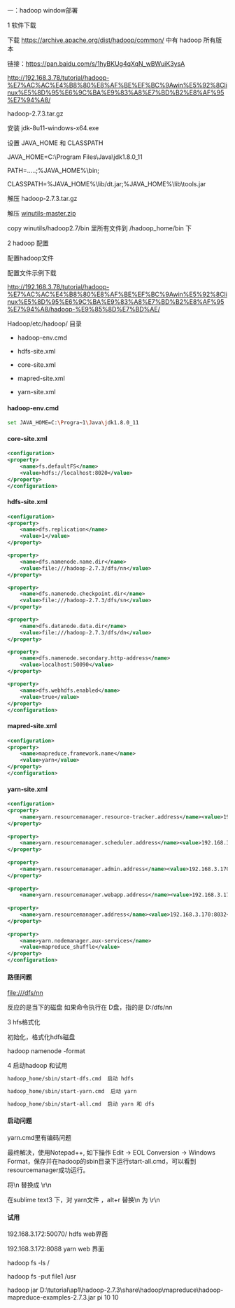 一：hadoop  window部署

 

1 软件下载

下载 <https://archive.apache.org/dist/hadoop/common/> 中有  hadoop 所有版本

 

链接：<https://pan.baidu.com/s/1hyBKUg4qXqN_wBWuiK3ysA>

 

http://192.168.3.78/tutorial/hadoop-%E7%AC%AC%E4%B8%80%E8%AF%BE%EF%BC%9Awin%E5%92%8Clinux%E5%8D%95%E6%9C%BA%E9%83%A8%E7%BD%B2%E8%AF%95%E7%94%A8/

hadoop-2.7.3.tar.gz 

 

安装 jdk-8u11-windows-x64.exe 

 

设置 JAVA_HOME  和 CLASSPATH 

 

JAVA_HOME=C:\Program Files\Java\jdk1.8.0_11

 

PATH=.....;%JAVA_HOME%\bin;

 

CLASSPATH=%JAVA_HOME%\lib/dt.jar;%JAVA_HOME%\lib\tools.jar

 

解压  hadoop-2.7.3.tar.gz 

 

解压  [winutils-master.zip](http://192.168.3.78/tutorial/hadoop-%e7%ac%ac%e4%b8%80%e8%af%be%ef%bc%9awin%e5%92%8clinux%e5%8d%95%e6%9c%ba%e9%83%a8%e7%bd%b2%e8%af%95%e7%94%a8/winutils-master.zip)

 

copy  winutils/hadoop2.7/bin 里所有文件到  /hadoop_home/bin  下 

 

2 hadoop 配置 

配置hadoop文件

 

配置文件示例下载

http://192.168.3.78/tutorial/hadoop-%E7%AC%AC%E4%B8%80%E8%AF%BE%EF%BC%9Awin%E5%92%8Clinux%E5%8D%95%E6%9C%BA%E9%83%A8%E7%BD%B2%E8%AF%95%E7%94%A8/hadoop-%E9%85%8D%E7%BD%AE/

 

 Hadoop/etc/hadoop/ 目录

- hadoop-env.cmd

- hdfs-site.xml 

- core-site.xml

- mapred-site.xml 

- yarn-site.xml

 

#### hadoop-env.cmd 

```bash
set JAVA_HOME=C:\Progra~1\Java\jdk1.8.0_11
```



#### core-site.xml 

```xml
<configuration>
<property>
    <name>fs.defaultFS</name>
    <value>hdfs://localhost:8020</value>
</property>
</configuration>

```

 

#### hdfs-site.xml 

```xml
<configuration>
<property>
    <name>dfs.replication</name>
    <value>1</value>
</property>

<property>
    <name>dfs.namenode.name.dir</name>
    <value>file:///hadoop-2.7.3/dfs/nn</value>
</property>

<property>
    <name>dfs.namenode.checkpoint.dir</name>
    <value>file:///hadoop-2.7.3/dfs/sn</value>
</property>

<property>
    <name>dfs.datanode.data.dir</name>
    <value>file:///hadoop-2.7.3/dfs/dn</value>
</property>

<property>
    <name>dfs.namenode.secondary.http-address</name>
    <value>localhost:50090</value>
</property>

<property>
    <name>dfs.webhdfs.enabled</name>
    <value>true</value>
</property>
</configuration>
```

 

#### mapred-site.xml 

```xml
<configuration>
<property>
    <name>mapreduce.framework.name</name>
    <value>yarn</value>
</property>
</configuration>
```



#### yarn-site.xml

```xml
<configuration>
<property>
    <name>yarn.resourcemanager.resource-tracker.address</name><value>192.168.3.170:8031</value>
</property>
    
<property>
    <name>yarn.resourcemanager.scheduler.address</name><value>192.168.3.170:8030</value>
</property>
    
<property>
    <name>yarn.resourcemanager.admin.address</name><value>192.168.3.170:8033</value>
</property>
    
<property>
    <name>yarn.resourcemanager.webapp.address</name><value>192.168.3.170:8088</value></property>
    
<property>
    <name>yarn.resourcemanager.address</name><value>192.168.3.170:8032</value>
</property>
    
<property>
    <name>yarn.nodemanager.aux-services</name>
    <value>mapreduce_shuffle</value>
</property>
</configuration>
```

 

#### 路径问题 

[file:///dfs/nn](file:///\\dfs\nn)  

反应的是当下的磁盘 如果命令执行在 D盘，指的是 D:/dfs/nn

 

 

3 hfs格式化 

 

初始化，格式化hdfs磁盘

hadoop namenode -format 

 

 

4 启动hadoop 和试用 

 

~~~vb
hadoop_home/sbin/start-dfs.cmd  启动 hdfs 

hadoop_home/sbin/start-yarn.cmd  启动 yarn 

hadoop_home/sbin/start-all.cmd  启动 yarn 和 dfs

~~~

  

#### 启动问题

yarn.cmd里有编码问题 

 

最终解决，使用Notepad++, 如下操作 Edit -> EOL Conversion -> Windows Format，保存并在hadoop的sbin目录下运行start-all.cmd，可以看到resourcemanager成功运行。

将\n 替换成 \r\n

在sublime text3 下，对 yarn文件  ，alt+r 替换\n  为 \r\n

 

 

#### 试用   

192.168.3.172:50070/  hdfs web界面 

192.168.3.172:8088  yarn web  界面 

hadoop  fs -ls /

hadoop fs -put file1 /usr 

hadoop jar D:\tutorial\ap1\hadoop-2.7.3\share\hadoop\mapreduce\hadoop-mapreduce-examples-2.7.3.jar pi 10 10

 



 

 

 
